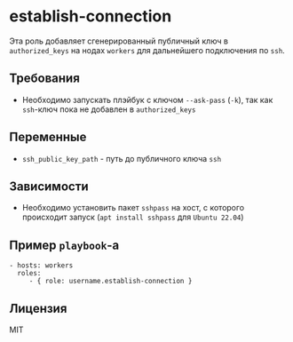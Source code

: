 establish-connection
====================

Эта роль добавляет сгенерированный публичный ключ в `authorized_keys` на нодах `workers` для дальнейшего подключения по `ssh`.

Требования
----------

- Необходимо запускать плэйбук с ключом `--ask-pass` (`-k`), так как `ssh`-ключ пока не добавлен в `authorized_keys`

Переменные
----------

- `ssh_public_key_path` - путь до публичного ключа `ssh`

Зависимости
-----------

- Необходимо установить пакет `sshpass` на хост, с которого происходит запуск (`apt install sshpass` для `Ubuntu 22.04`)

Пример `playbook`-а
-------------------

    - hosts: workers
      roles:
         - { role: username.establish-connection }

Лицензия
--------

MIT
